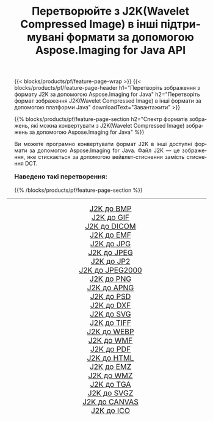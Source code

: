 ﻿---
title: Перетворюйте з J2K(Wavelet Compressed Image) в інші підтримувані формати за допомогою Aspose.Imaging for Java API 
weight: 3920
url: /uk/java/conversion/from/j2k/ 
lang: uk
langdirlevel: 2
locales: zh-hans,ja,it,ru,de,es,fr,nl,id,lt,pl,pt,vi,tr,ko,zh-hant,ar,hi,th,sv,cs,uk,he
description: Aspose.Imaging може легко конвертувати з J2K(Wavelet Compressed Image) в інші формати за допомогою платформи Java
---

{{< blocks/products/pf/feature-page-wrap >}}
{{< blocks/products/pf/feature-page-header h1="Перетворіть зображення з формату J2K за допомогою Aspose.Imaging for Java" h2="Перетворіть формат зображення J2K(Wavelet Compressed Image) в інші формати за допомогою платформи Java" downloadText="Завантажити" >}}


{{% blocks/products/pf/feature-page-section  h2="Спектр форматів зображень, які можна конвертувати з J2K(Wavelet Compressed Image) зображень за допомогою Aspose.Imaging for Java" %}}
<p align=justify>Ви можете програмно конвертувати формат J2K в інші доступні формати за допомогою
Aspose.Imaging for Java. Файл J2K — це зображення, яке стискається за допомогою вейвлет-стиснення замість стиснення DCT.</p>
<h3 style="margin-top:16px;">
Наведено такі перетворення:
</h3>
{{% /blocks/products/pf/feature-page-section %}}
<div class="container-fluid productfamilypage bg-gray">
    <div class="convertypes bg-gray agp-content section">
        <div class="container">
		<hr style="margin-left:-20px;"/>
		<div class="row other-converters" style="gap: 10px;font-size: 19px;text-align:center;">
		    <div class='col-md-3 other-converter remove-lp remove-rp'><a href="/imaging/uk/java/conversion/j2k-to-bmp/" style="padding:15px;">J2K до BMP</a></div><div class='col-md-3 other-converter remove-lp remove-rp'><a href="/imaging/uk/java/conversion/j2k-to-gif/" style="padding:15px;">J2K до GIF</a></div><div class='col-md-3 other-converter remove-lp remove-rp'><a href="/imaging/uk/java/conversion/j2k-to-dicom/" style="padding:15px;">J2K до DICOM</a></div><div class='col-md-3 other-converter remove-lp remove-rp'><a href="/imaging/uk/java/conversion/j2k-to-emf/" style="padding:15px;">J2K до EMF</a></div><div class='col-md-3 other-converter remove-lp remove-rp'><a href="/imaging/uk/java/conversion/j2k-to-jpg/" style="padding:15px;">J2K до JPG</a></div><div class='col-md-3 other-converter remove-lp remove-rp'><a href="/imaging/uk/java/conversion/j2k-to-jpeg/" style="padding:15px;">J2K до JPEG</a></div><div class='col-md-3 other-converter remove-lp remove-rp'><a href="/imaging/uk/java/conversion/j2k-to-jp2/" style="padding:15px;">J2K до JP2</a></div><div class='col-md-3 other-converter remove-lp remove-rp'><a href="/imaging/uk/java/conversion/j2k-to-jpeg2000/" style="padding:15px;">J2K до JPEG2000</a></div><div class='col-md-3 other-converter remove-lp remove-rp'><a href="/imaging/uk/java/conversion/j2k-to-png/" style="padding:15px;">J2K до PNG</a></div><div class='col-md-3 other-converter remove-lp remove-rp'><a href="/imaging/uk/java/conversion/j2k-to-apng/" style="padding:15px;">J2K до APNG</a></div><div class='col-md-3 other-converter remove-lp remove-rp'><a href="/imaging/uk/java/conversion/j2k-to-psd/" style="padding:15px;">J2K до PSD</a></div><div class='col-md-3 other-converter remove-lp remove-rp'><a href="/imaging/uk/java/conversion/j2k-to-dxf/" style="padding:15px;">J2K до DXF</a></div><div class='col-md-3 other-converter remove-lp remove-rp'><a href="/imaging/uk/java/conversion/j2k-to-svg/" style="padding:15px;">J2K до SVG</a></div><div class='col-md-3 other-converter remove-lp remove-rp'><a href="/imaging/uk/java/conversion/j2k-to-tiff/" style="padding:15px;">J2K до TIFF</a></div><div class='col-md-3 other-converter remove-lp remove-rp'><a href="/imaging/uk/java/conversion/j2k-to-webp/" style="padding:15px;">J2K до WEBP</a></div><div class='col-md-3 other-converter remove-lp remove-rp'><a href="/imaging/uk/java/conversion/j2k-to-wmf/" style="padding:15px;">J2K до WMF</a></div><div class='col-md-3 other-converter remove-lp remove-rp'><a href="/imaging/uk/java/conversion/j2k-to-pdf/" style="padding:15px;">J2K до PDF</a></div><div class='col-md-3 other-converter remove-lp remove-rp'><a href="/imaging/uk/java/conversion/j2k-to-html/" style="padding:15px;">J2K до HTML</a></div><div class='col-md-3 other-converter remove-lp remove-rp'><a href="/imaging/uk/java/conversion/j2k-to-emz/" style="padding:15px;">J2K до EMZ</a></div><div class='col-md-3 other-converter remove-lp remove-rp'><a href="/imaging/uk/java/conversion/j2k-to-wmz/" style="padding:15px;">J2K до WMZ</a></div><div class='col-md-3 other-converter remove-lp remove-rp'><a href="/imaging/uk/java/conversion/j2k-to-tga/" style="padding:15px;">J2K до TGA</a></div><div class='col-md-3 other-converter remove-lp remove-rp'><a href="/imaging/uk/java/conversion/j2k-to-svgz/" style="padding:15px;">J2K до SVGZ</a></div><div class='col-md-3 other-converter remove-lp remove-rp'><a href="/imaging/uk/java/conversion/j2k-to-canvas/" style="padding:15px;">J2K до CANVAS</a></div><div class='col-md-3 other-converter remove-lp remove-rp'><a href="/imaging/uk/java/conversion/j2k-to-ico/" style="padding:15px;">J2K до ICO</a></div>
                </div>
        </div>
    </div>
</div>
<br/>

